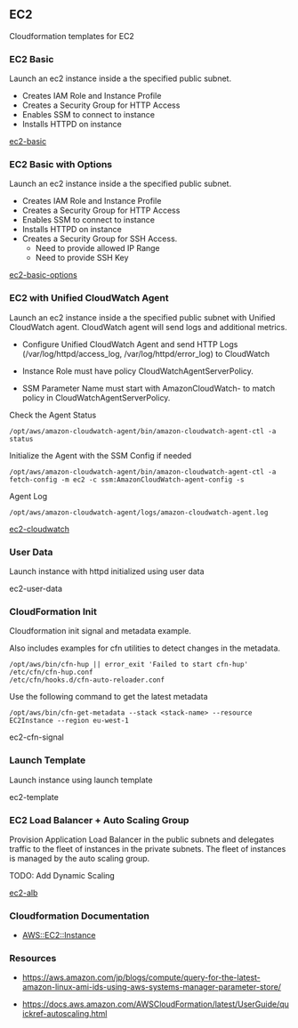 ## EC2 

Cloudformation templates for EC2

### EC2 Basic

Launch an ec2 instance inside a the specified public subnet. 

- Creates IAM Role and Instance Profile
- Creates a Security Group for HTTP Access
- Enables SSM to connect to instance
- Installs HTTPD on instance

[ec2-basic](./ec2-basic.yaml)

### EC2 Basic with Options

Launch an ec2 instance inside a the specified public subnet. 

- Creates IAM Role and Instance Profile
- Creates a Security Group for HTTP Access
- Enables SSM to connect to instance
- Installs HTTPD on instance
- Creates a Security Group for SSH Access. 
    - Need to provide allowed IP Range
    - Need to provide SSH Key

[ec2-basic-options](./ec2-basic-options.yaml)

### EC2 with Unified CloudWatch Agent

Launch an ec2 instance inside a the specified public subnet with Unified CloudWatch agent.
CloudWatch agent will send logs and additional metrics.

- Configure Unified CloudWatch Agent and send HTTP Logs (/var/log/httpd/access_log, /var/log/httpd/error_log) to CloudWatch

- Instance Role must have policy CloudWatchAgentServerPolicy.
- SSM Parameter Name must start with AmazonCloudWatch- to match policy in CloudWatchAgentServerPolicy.


Check the Agent Status

```
/opt/aws/amazon-cloudwatch-agent/bin/amazon-cloudwatch-agent-ctl -a status
```

Initialize the Agent with the SSM Config if needed

```
/opt/aws/amazon-cloudwatch-agent/bin/amazon-cloudwatch-agent-ctl -a fetch-config -m ec2 -c ssm:AmazonCloudWatch-agent-config -s
```

Agent Log

```
/opt/aws/amazon-cloudwatch-agent/logs/amazon-cloudwatch-agent.log
```

[ec2-cloudwatch](ec2-cloudwatch.yaml)

### User Data

Launch instance with httpd initialized using user data

ec2-user-data

### CloudFormation Init

Cloudformation init signal and metadata example.

Also includes examples for cfn utilities to detect changes in the metadata.

```
/opt/aws/bin/cfn-hup || error_exit 'Failed to start cfn-hup'
/etc/cfn/cfn-hup.conf
/etc/cfn/hooks.d/cfn-auto-reloader.conf
```
Use the following command to get the latest metadata

```
/opt/aws/bin/cfn-get-metadata --stack <stack-name> --resource EC2Instance --region eu-west-1
```

ec2-cfn-signal

### Launch Template

Launch instance using launch template

ec2-template

### EC2 Load Balancer + Auto Scaling Group

Provision Application Load Balancer in the public subnets and delegates traffic to the fleet of instances in the private subnets. The fleet of instances is managed by the auto scaling group.

TODO: Add Dynamic Scaling

[ec2-alb](./ec2-alb.yaml)

### Cloudformation Documentation

- [AWS::EC2::Instance](https://docs.aws.amazon.com/AWSCloudFormation/latest/UserGuide/aws-properties-ec2-instance.html)


### Resources

- https://aws.amazon.com/jp/blogs/compute/query-for-the-latest-amazon-linux-ami-ids-using-aws-systems-manager-parameter-store/

- https://docs.aws.amazon.com/AWSCloudFormation/latest/UserGuide/quickref-autoscaling.html
